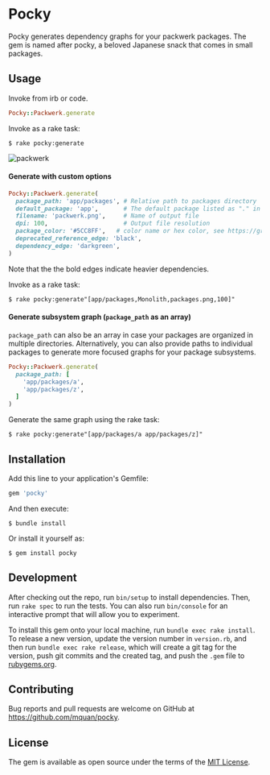 # Pocky

Pocky generates dependency graphs for your packwerk packages. The gem is named after pocky, a beloved Japanese snack that comes in small packages.


## Usage

Invoke from irb or code.

```ruby
Pocky::Packwerk.generate
```

Invoke as a rake task:

    $ rake pocky:generate


![packwerk](https://user-images.githubusercontent.com/138784/104111683-df043180-5299-11eb-9a37-8db6851062e0.png)


#### Generate with custom options
```ruby
Pocky::Packwerk.generate(
  package_path: 'app/packages', # Relative path to packages directory
  default_package: 'app',       # The default package listed as "." in package.yml and deprecated_references.yml
  filename: 'packwerk.png',     # Name of output file
  dpi: 100,                     # Output file resolution
  package_color: '#5CC8FF',   # color name or hex color, see https://graphviz.org/doc/info/colors.html for more details
  deprecated_reference_edge: 'black',
  dependency_edge: 'darkgreen',
)
```

Note that the the bold edges indicate heavier dependencies.

Invoke as a rake task:

    $ rake pocky:generate"[app/packages,Monolith,packages.png,100]"


#### Generate subsystem graph (`package_path` as an array)
`package_path` can also be an array in case your packages are organized in multiple directories. Alternatively, you can also provide paths to individual packages to generate more focused graphs for your package subsystems.

```ruby
Pocky::Packwerk.generate(
  package_path: [
    'app/packages/a',
    'app/packages/z',
  ]
)
```

Generate the same graph using the rake task:

    $ rake pocky:generate"[app/packages/a app/packages/z]"


## Installation

Add this line to your application's Gemfile:

```ruby
gem 'pocky'
```

And then execute:

    $ bundle install

Or install it yourself as:

    $ gem install pocky

## Development

After checking out the repo, run `bin/setup` to install dependencies. Then, run `rake spec` to run the tests. You can also run `bin/console` for an interactive prompt that will allow you to experiment.

To install this gem onto your local machine, run `bundle exec rake install`. To release a new version, update the version number in `version.rb`, and then run `bundle exec rake release`, which will create a git tag for the version, push git commits and the created tag, and push the `.gem` file to [rubygems.org](https://rubygems.org).

## Contributing

Bug reports and pull requests are welcome on GitHub at https://github.com/mquan/pocky.

## License

The gem is available as open source under the terms of the [MIT License](https://opensource.org/licenses/MIT).
